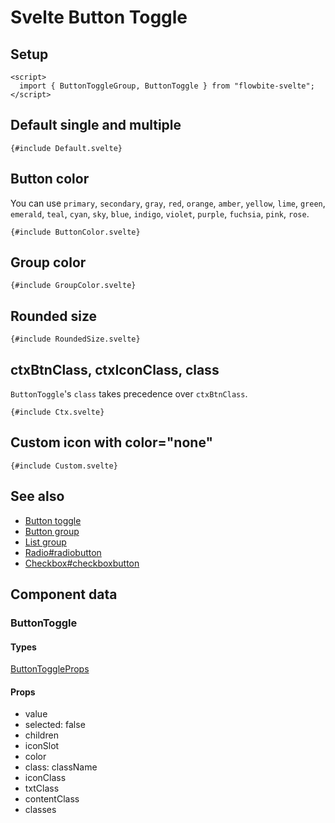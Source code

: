 # Svelte Button Toggle

## Setup

```svelte
<script>
  import { ButtonToggleGroup, ButtonToggle } from "flowbite-svelte";
</script>
```

## Default single and multiple

```svelte
{#include Default.svelte}
```

## Button color

You can use `primary`, `secondary`, `gray`, `red`, `orange`, `amber`, `yellow`, `lime`, `green`, `emerald`, `teal`, `cyan`, `sky`, `blue`, `indigo`, `violet`, `purple`, `fuchsia`, `pink`, `rose`.

```svelte
{#include ButtonColor.svelte}
```

## Group color

```svelte
{#include GroupColor.svelte}
```

## Rounded size

```svelte
{#include RoundedSize.svelte}
```

## ctxBtnClass, ctxIconClass, class

`ButtonToggle`'s `class` takes precedence over `ctxBtnClass`.

```svelte
{#include Ctx.svelte}
```

## Custom icon with color="none"

```svelte
{#include Custom.svelte}
```

## See also

- [Button toggle](https://flowbite-svelte.com/llm/extend/button-toggle.md)
- [Button group](https://flowbite-svelte.com/llm/components/button-group.md)
- [List group](https://flowbite-svelte.com/llm/components/list-group.md)
- [Radio#radiobutton](https://flowbite-svelte.com/llm/forms/radio#radiobutton.md)
- [Checkbox#checkboxbutton](https://flowbite-svelte.com/llm/forms/checkbox#checkboxbutton.md)

## Component data

### ButtonToggle

#### Types

[ButtonToggleProps](https://github.com/themesberg/flowbite-svelte/blob/main/src/lib/types.ts#L336)

#### Props

- value
- selected: false
- children
- iconSlot
- color
- class: className
- iconClass
- txtClass
- contentClass
- classes
